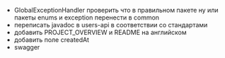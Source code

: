 - GlobalExceptionHandler проверить что в правильном пакете ну или пакеты enums и exception перенести в common
- переписать javadoc в users-api в соответствии со стандартами
- добавить PROJECT_OVERVIEW и README на английском
- добавить поле createdAt
- swagger
